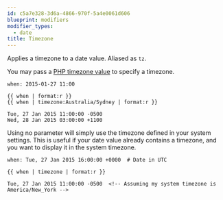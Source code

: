 ```yaml
---
id: c5a7e328-3d6a-4866-970f-5a4e0061d606
blueprint: modifiers
modifier_types:
  - date
title: Timezone
---
```

Applies a timezone to a date value. Aliased as `tz`.

You may pass a [PHP timezone value](http://php.net/manual/en/timezones.php) to specify a timezone.

```.language-yaml
when: 2015-01-27 11:00
```

```
{{ when | format:r }}
{{ when | timezone:Australia/Sydney | format:r }}
```

```.language-output
Tue, 27 Jan 2015 11:00:00 -0500
Wed, 28 Jan 2015 03:00:00 +1100
```

Using no parameter will simply use the timezone defined in your system settings. This is useful if your date value
already contains a timezone, and you want to display it in the system timezone.

```.language-yaml
when: Tue, 27 Jan 2015 16:00:00 +0000  # Date in UTC
```

```
{{ when | timezone | format:r }}
```

```.language-output
Tue, 27 Jan 2015 11:00:00 -0500  <!-- Assuming my system timezone is America/New_York -->
```
